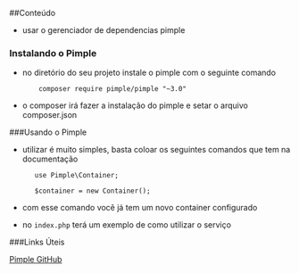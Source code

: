 
##Conteúdo

- usar o gerenciador de dependencias pimple



### Instalando o Pimple
  - no diretório do seu projeto instale o pimple com o seguinte comando
        
            composer require pimple/pimple "~3.0"
            
   - o composer irá fazer a instalação do pimple e setar o arquivo composer.json

###Usando o Pimple
   - utilizar é muito simples, basta coloar os seguintes comandos que tem na documentação
    
            use Pimple\Container;
            
            $container = new Container();
            
   - com esse comando você já tem um novo container configurado 
   - no ``index.php`` terá um exemplo de como utilizar o serviço
    
    
###Links Úteis

[Pimple GitHub](https://github.com/silexphp/Pimple)


